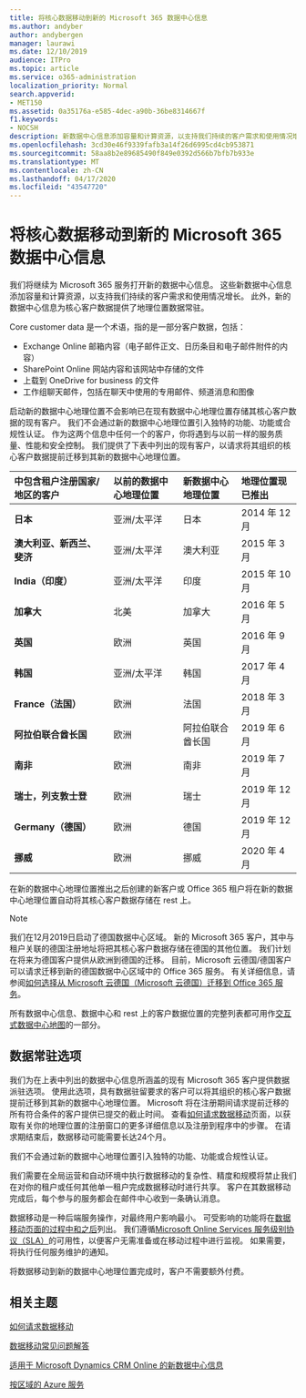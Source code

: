 ```yaml
---
title: 将核心数据移动到新的 Microsoft 365 数据中心信息
ms.author: andyber
author: andybergen
manager: laurawi
ms.date: 12/10/2019
audience: ITPro
ms.topic: article
ms.service: o365-administration
localization_priority: Normal
search.appverid:
- MET150
ms.assetid: 0a35176a-e585-4dec-a90b-36be8314667f
f1.keywords:
- NOCSH
description: 新数据中心信息添加容量和计算资源，以支持我们持续的客户需求和使用情况增长。 此外，新的数据中心信息为核心客户数据提供了地理位置数据常驻。 Core customer data 是一项术语，指在 Microsoft Online Services 术语： Exchange Online 邮箱内容（电子邮件正文、日历条目和电子邮件附件的内容）、SharePoint Online 网站内容和存储在该网站中的文件以及上传到 OneDrive for business 的文件中定义的客户数据子集。
ms.openlocfilehash: 3cd30e46f9339fafb3a14f26d6995cd4cb953871
ms.sourcegitcommit: 58aa8b2e89685490f849e0392d566b7bfb7b933e
ms.translationtype: MT
ms.contentlocale: zh-CN
ms.lasthandoff: 04/17/2020
ms.locfileid: "43547720"
---
```

# <a name="moving-core-data-to-new-microsoft-365-datacenter-geos"></a>将核心数据移动到新的 Microsoft 365 数据中心信息

我们将继续为 Microsoft 365 服务打开新的数据中心信息。 这些新数据中心信息添加容量和计算资源，以支持我们持续的客户需求和使用情况增长。 此外，新的数据中心信息为核心客户数据提供了地理位置数据常驻。 

Core customer data 是一个术语，指的是一部分客户数据，包括： 
- Exchange Online 邮箱内容（电子邮件正文、日历条目和电子邮件附件的内容）
- SharePoint Online 网站内容和该网站中存储的文件
- 上载到 OneDrive for business 的文件
- 工作组聊天邮件，包括在聊天中使用的专用邮件、频道消息和图像
  
启动新的数据中心地理位置不会影响已在现有数据中心地理位置存储其核心客户数据的现有客户。 我们不会通过新的数据中心地理位置引入独特的功能、功能或合规性认证。 作为这两个信息中任何一个的客户，你将遇到与以前一样的服务质量、性能和安全控制。 我们提供了下表中列出的现有客户，以请求将其组织的核心客户数据提前迁移到其新的数据中心地理位置。
  
|**中包含租户注册国家/地区的客户**|**以前的数据中心地理位置**|**新数据中心地理位置**|**地理位置现已推出**|
|:-----|:-----|:-----|:-----|
|**日本**| 亚洲/太平洋 | 日本 | 2014 年 12 月 |
|**澳大利亚、新西兰、斐济**| 亚洲/太平洋 | 澳大利亚 | 2015 年 3 月 |
|**India（印度）**| 亚洲/太平洋 | 印度 | 2015 年 10 月 |
|**加拿大**| 北美 | 加拿大 | 2016 年 5 月 |
|**英国**| 欧洲 | 英国 | 2016 年 9 月 |
|**韩国**| 亚洲/太平洋 | 韩国 | 2017 年 4 月 |
|**France（法国）**| 欧洲 | 法国 | 2018 年 3 月 |
|**阿拉伯联合酋长国**| 欧洲 | 阿拉伯联合酋长国 | 2019 年 6 月 |
|**南非**| 欧洲 | 南非 | 2019 年 7 月 |
|**瑞士，列支敦士登**| 欧洲 | 瑞士 | 2019 年 12 月 |
|**Germany（德国）**| 欧洲 | 德国 | 2019 年 12 月 |
|**挪威**| 欧洲 | 挪威 | 2020 年 4 月 |
  
在新的数据中心地理位置推出之后创建的新客户或 Office 365 租户将在新的数据中心地理位置自动将其核心客户数据存储在 rest 上。


>[!Note]
>我们在12月2019日启动了德国数据中心区域。 新的 Microsoft 365 客户，其中与租户关联的德国注册地址将把其核心客户数据存储在德国的其他位置。 我们计划在将来为德国客户提供从欧洲到德国的迁移。 目前，Microsoft 云德国/德国客户可以请求迁移到新的德国数据中心区域中的 Office 365 服务。 有关详细信息，请参阅[如何选择从 Microsoft 云德国（Microsoft 云德国）迁移到 Office 365 服务](https://aka.ms/office365germanymoveoptin)。
>
  
所有数据中心信息、数据中心和 rest 上的客户数据位置的完整列表都可用作[交互式数据中心地图](https://office.com/datamaps)的一部分。 
  
## <a name="data-residency-option"></a>数据常驻选项

我们为在上表中列出的数据中心信息所涵盖的现有 Microsoft 365 客户提供数据派驻选项。 使用此选项，具有数据驻留要求的客户可以将其组织的核心客户数据提前迁移到其新的数据中心地理位置。  Microsoft 将在注册期间请求提前迁移的所有符合条件的客户提供已提交的截止时间。  查看[如何请求数据移动](request-your-data-move.md)页面，以获取有关你的地理位置的注册窗口的更多详细信息以及注册到程序中的步骤。  在请求期结束后，数据移动可能需要长达24个月。

我们不会通过新的数据中心地理位置引入独特的功能、功能或合规性认证。
    
我们需要在全局运营和自动环境中执行数据移动的复杂性、精度和规模将禁止我们在对你的租户或任何其他单一租户完成数据移动时进行共享。 客户在其数据移动完成后，每个参与的服务都会在邮件中心收到一条确认消息。 
    
数据移动是一种后端服务操作，对最终用户影响最小。 可受影响的功能将在[数据移动页面的过程中和之后](during-and-after-your-data-move.md)列出。 我们遵循[Microsoft Online Services 服务级别协议（SLA）](https://go.microsoft.com/fwlink/p/?LinkId=523897)的可用性，以便客户无需准备或在移动过程中进行监视。 如果需要，将执行任何服务维护的通知。 

将数据移动到新的数据中心地理位置完成时，客户不需要额外付费。
    
## <a name="related-topics"></a>相关主题 
 
[如何请求数据移动](request-your-data-move.md)
    
[数据移动常见问题解答](data-move-faq.md)
  
[适用于 Microsoft Dynamics CRM Online 的新数据中心信息](https://go.microsoft.com/fwlink/p/?Linkid=615924)
  
[按区域的 Azure 服务](https://azure.microsoft.com/regions/)
